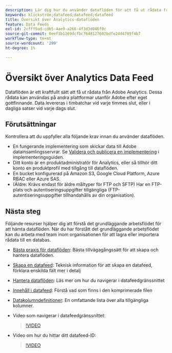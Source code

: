 ```yaml
---
description: Lär dig hur du använder dataflöden för att få ut rådata från Adobe Analytics. Ta reda på vad som krävs för att använda dataflöden.
keywords: klickström;datafeed;datafeed;datafeed
title: Översikt över Analytics-dataflöden
feature: Data Feeds
exl-id: 2cfff9ad-cdb5-4ae9-a266-4f3d3d046f0c
source-git-commit: 0eef1b1269dcfbc7648127602bdfe24d4789f4b7
workflow-type: tm+mt
source-wordcount: '299'
ht-degree: 1%

---
```


# Översikt över Analytics Data Feed

Dataflöden är ett kraftfullt sätt att få ut rådata från Adobe Analytics. Dessa rådata kan användas på andra plattformar utanför Adobe efter eget gottfinnande. Data levereras i timbatchar vid varje timmes slut, eller i dagliga satser vid varje dags slut.

## Förutsättningar

Kontrollera att du uppfyller alla följande krav innan du använder dataflöden.

* En fungerande implementering som skickar data till Adobe datainsamlingsservrar. Se [Validera och publicera en implementering](/help/implement/launch/validate-publish-prod.md) i implementeringsguiden.
* Ditt konto är en produktadministratör för Analytics, eller så tillhör ditt konto en produktprofil med tillgång till dataflöden.
* En bucket konfigurerad på Amazon S3, Google Cloud Platform, Azure RBAC eller Azure SAS.
* (Äldre: Krävs endast för äldre måltyper för FTP och SFTP) Har en FTP-plats och autentiseringsuppgifter tillgängliga (FTP-autentiseringsuppgifter tillhandahålls av din organisation).

## Nästa steg

Följande resurser hjälper dig att förstå det grundläggande arbetsflödet för att hämta dataflöden. När du har förstått det grundläggande arbetsflödet kan du arbeta med team inom organisationen för att lagra eller importera rådata till en databas.

* [Bästa praxis för dataflöden](/help/export/analytics-data-feed/data-feeds-best-practices.md): Bästa tillvägagångssätt för att skapa och hantera dataflöden.
* [Skapa en datafeed](create-feed.md): Teknisk information för att skapa en datafeed, förklara enskilda fält mer i detalj
* [Hantera dataflöden](df-manage-feeds.md): Läs mer om hur du navigerar i datafeedgränssnittet
* [Innehåll i datafeed](c-df-contents/datafeeds-contents.md): Förstå vad som finns i den komprimerade filen <!-- Is this still the output users can download from the destination? I aske Jun. -->
* [Datakolumndefinitioner](c-df-contents/datafeeds-reference.md): En omfattande lista över alla tillgängliga kolumner.
* Video som navigerar i datafeedgränssnittet:

  >[!VIDEO](https://video.tv.adobe.com/v/25452/?quality=12)

* Video om hur du hittar ditt datafeed-ID:

  >[!VIDEO](https://video.tv.adobe.com/v/335747/?quality=12)